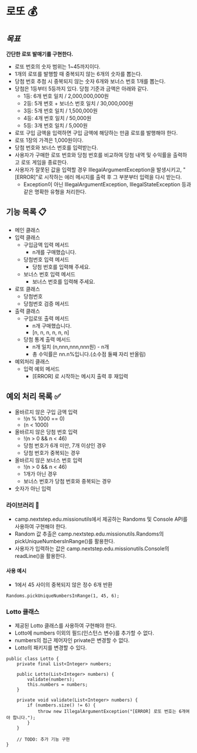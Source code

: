 # 로또 💰

## _**목표**_

**간단한 로또 발매기를 구현한다.**

- 로또 번호의 숫자 범위는 1~45까지이다.
- 1개의 로또를 발행할 때 중복되지 않는 6개의 숫자를 뽑는다.
- 당첨 번호 추첨 시 중복되지 않는 숫자 6개와 보너스 번호 1개를 뽑는다.
- 당첨은 1등부터 5등까지 있다. 당첨 기준과 금액은 아래와 같다.
    - 1등: 6개 번호 일치 / 2,000,000,000원
    - 2등: 5개 번호 + 보너스 번호 일치 / 30,000,000원
    - 3등: 5개 번호 일치 / 1,500,000원
    - 4등: 4개 번호 일치 / 50,000원
    - 5등: 3개 번호 일치 / 5,000원
- 로또 구입 금액을 입력하면 구입 금액에 해당하는 만큼 로또를 발행해야 한다.
- 로또 1장의 가격은 1,000원이다.
- 당첨 번호와 보너스 번호를 입력받는다.
- 사용자가 구매한 로또 번호와 당첨 번호를 비교하여 당첨 내역 및 수익률을 출력하고 로또 게임을 종료한다.
- 사용자가 잘못된 값을 입력할 경우 IllegalArgumentException을 발생시키고, "[ERROR]"로 시작하는 에러 메시지를 출력 후 그 부분부터 입력을 다시 받는다.
    - Exception이 아닌 IllegalArgumentException, IllegalStateException 등과 같은 명확한 유형을 처리한다.

## 기능 목록 📋

* 메인 클래스
* 입력 클래스
    + 구입금액 입력 메서드
        - n개를 구매했습니다.
    + 당첨번호 입력 메서드
        - 당첨 번호를 입력해 주세요.
    + 보너스 번호 입력 메서드
        - 보너스 번호를 입력해 주세요.
* 로또 클래스
    + 당첨번호
    + 당첨번호 검증 메서드
* 출력 클래스
    + 구입로또 출력 메서드
        - n개 구매했습니다.
        - [n, n, n, n, n, n]
    + 당첨 통계 출력 메서드
        - n개 일치 (n,nnn,nnn,nnn원) - n개
        - 총 수익률은 nn.n%입니다.(소수점 둘째 자리 반올림)
* 예외처리 클래스
    + 입력 예외 메서드
        - [ERROR] 로 시작하는 메시지 출력 후 재입력


## 예외 처리 목록 ✅
* 올바르지 않은 구입 금액 입력
    + !(n % 1000 == 0)
    + (n < 1000)
* 올바르지 않은 당첨 번호 입력
    + !(n > 0 && n < 46)
    + 당첨 번호가 6개 미만, 7개 이상인 경우
    + 당첨 번호가 중복되는 경우
* 올바르지 않은 보너스 번호 입력
    + !(n > 0 && n < 46)
    + 1개가 아닌 경우
    + 보너스 번호가 당첨 번호와 중복되는 경우
* 숫자가 아닌 입력 

### 라이브러리 🦾
* camp.nextstep.edu.missionutils에서 제공하는 Randoms 및 Console API를 사용하여 구현해야 한다. 
* Random 값 추출은 camp.nextstep.edu.missionutils.Randoms의 pickUniqueNumbersInRange()를 활용한다. 
* 사용자가 입력하는 값은 camp.nextstep.edu.missionutils.Console의 readLine()을 활용한다.
#### 사용 예시
* 1에서 45 사이의 중복되지 않은 정수 6개 반환
```
Randoms.pickUniqueNumbersInRange(1, 45, 6);
```
### Lotto 클래스
+ 제공된 Lotto 클래스를 사용하여 구현해야 한다.
+ Lotto에 numbers 이외의 필드(인스턴스 변수)를 추가할 수 없다.
+ numbers의 접근 제어자인 private은 변경할 수 없다.
+ Lotto의 패키지를 변경할 수 있다.
```Lotto
public class Lotto {
    private final List<Integer> numbers;

    public Lotto(List<Integer> numbers) {
        validate(numbers);
        this.numbers = numbers;
    }

    private void validate(List<Integer> numbers) {
        if (numbers.size() != 6) {
            throw new IllegalArgumentException("[ERROR] 로또 번호는 6개여야 합니다.");
        }
    }

    // TODO: 추가 기능 구현
}
```
